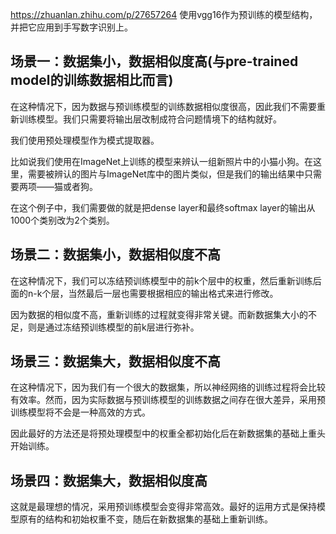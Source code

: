 https://zhuanlan.zhihu.com/p/27657264
使用vgg16作为预训练的模型结构，并把它应用到手写数字识别上。

## 场景一：数据集小，数据相似度高(与pre-trained model的训练数据相比而言)
在这种情况下，因为数据与预训练模型的训练数据相似度很高，因此我们不需要重新训练模型。我们只需要将输出层改制成符合问题情境下的结构就好。

我们使用预处理模型作为模式提取器。

比如说我们使用在ImageNet上训练的模型来辨认一组新照片中的小猫小狗。在这里，需要被辨认的图片与ImageNet库中的图片类似，但是我们的输出结果中只需要两项——猫或者狗。

在这个例子中，我们需要做的就是把dense layer和最终softmax layer的输出从1000个类别改为2个类别。

## 场景二：数据集小，数据相似度不高

在这种情况下，我们可以冻结预训练模型中的前k个层中的权重，然后重新训练后面的n-k个层，当然最后一层也需要根据相应的输出格式来进行修改。

因为数据的相似度不高，重新训练的过程就变得非常关键。而新数据集大小的不足，则是通过冻结预训练模型的前k层进行弥补。

## 场景三：数据集大，数据相似度不高

在这种情况下，因为我们有一个很大的数据集，所以神经网络的训练过程将会比较有效率。然而，因为实际数据与预训练模型的训练数据之间存在很大差异，采用预训练模型将不会是一种高效的方式。

因此最好的方法还是将预处理模型中的权重全都初始化后在新数据集的基础上重头开始训练。

## 场景四：数据集大，数据相似度高

这就是最理想的情况，采用预训练模型会变得非常高效。最好的运用方式是保持模型原有的结构和初始权重不变，随后在新数据集的基础上重新训练。